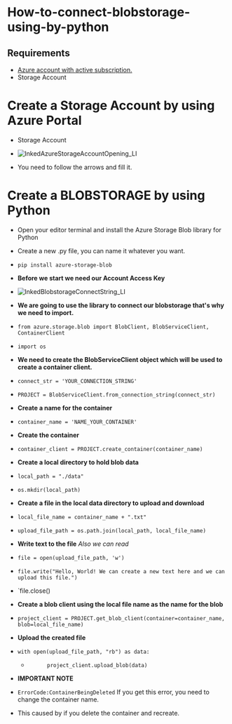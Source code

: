 # How-to-connect-blobstorage-using-by-python

## Requirements ##
  * [Azure account with active subscription.](https://azure.microsoft.com/en-us/free/?ref=microsoft.com&utm_source=microsoft.com&utm_medium=docs&utm_campaign=visualstudio)
  * Storage Account

# Create a Storage Account by using Azure Portal
  * Storage Account
  * ![InkedAzureStorageAccountOpening_LI](https://user-images.githubusercontent.com/81914415/113512383-1454ae80-956d-11eb-8d2c-d56d842a0ec4.jpg)

* You need to follow the arrows and fill it.

# Create a BLOBSTORAGE by using Python #
* Open your editor terminal and install the Azure Storage Blob library for Python
* Create a new .py file, you can name it whatever you want.

* `pip install azure-storage-blob`
* **Before we start we need our Account Access Key**
* ![InkedBlobstorageConnectString_LI](https://user-images.githubusercontent.com/81914415/113557499-c55b5780-9606-11eb-817b-f3f2a8a629e7.jpg)

* **We are going to use the library to connect our blobstorage that's why we need to import.**
* `from azure.storage.blob import BlobClient, BlobServiceClient, ContainerClient`
* `import os`

* **We need to create the BlobServiceClient object which will be used to create a container client.**
* `connect_str = 'YOUR_CONNECTION_STRING'`
* `PROJECT = BlobServiceClient.from_connection_string(connect_str)`

* **Create a name for the container**
* `container_name = 'NAME_YOUR_CONTAINER'`

* **Create the container**
* `container_client = PROJECT.create_container(container_name)`

* **Create a local directory to hold blob data**
* `local_path = "./data"`
* `os.mkdir(local_path)`

* **Create a file in the local data directory to upload and download**
* `local_file_name = container_name + ".txt"`
* `upload_file_path = os.path.join(local_path, local_file_name)`

* **Write text to the file** *Also we can read*
* `file = open(upload_file_path, 'w')`
* `file.write("Hello, World! We can create a new text here and we can upload this file.")`
* `file.close()

* **Create a blob client using the local file name as the name for the blob**
* `project_client = PROJECT.get_blob_client(container=container_name, blob=local_file_name)`

* **Upload the created file**
* `with open(upload_file_path, "rb") as data:`
    *  `      project_client.upload_blob(data)`

* **IMPORTANT NOTE**
* `ErrorCode:ContainerBeingDeleted` If you get this error, you need to change the container name.
* This caused by if you delete the container and recreate.
